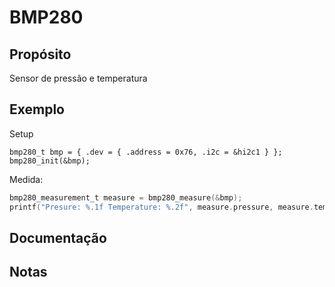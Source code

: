 # BMP280

## Propósito
Sensor de pressão e temperatura

## Exemplo
Setup
```c'
bmp280_t bmp = { .dev = { .address = 0x76, .i2c = &hi2c1 } };
bmp280_init(&bmp);

```

Medida:
```c
bmp280_measurement_t measure = bmp280_measure(&bmp);
printf("Presure: %.1f Temperature: %.2f", measure.pressure, measure.temperature);
```

## Documentação

## Notas


